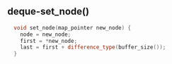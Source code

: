 ## deque-set_node()

```c++
  void set_node(map_pointer new_node) {
    node = new_node;
    first = *new_node;
    last = first + difference_type(buffer_size());
  }
```

